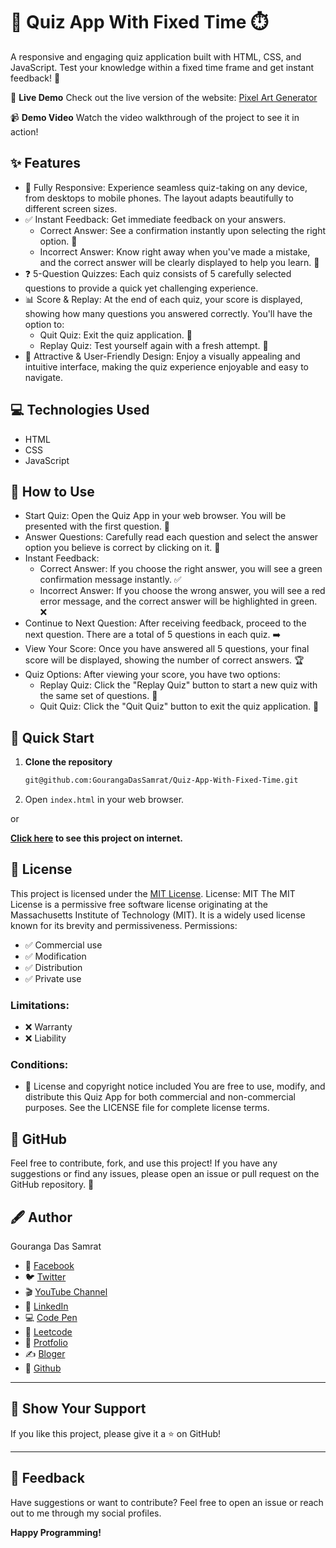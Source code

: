 # 🚀 Quiz App With Fixed Time ⏱️
A responsive and engaging quiz application built with HTML, CSS, and JavaScript. Test your knowledge within a fixed time frame and get instant feedback! 🧠

🌟 **Live Demo**
Check out the live version of the website: [Pixel Art  Generator]()

📹 **Demo Video**
Watch the video walkthrough of the project to see it in action!


## ✨ Features
 * 📱 Fully Responsive:  Experience seamless quiz-taking on any device, from desktops to mobile phones. The layout adapts beautifully to different screen sizes.
 * ✅ Instant Feedback: Get immediate feedback on your answers.
   * Correct Answer:  See a confirmation instantly upon selecting the right option. 🎉
   * Incorrect Answer:  Know right away when you've made a mistake, and the correct answer will be clearly displayed to help you learn. 🧐
 * ❓ 5-Question Quizzes: Each quiz consists of 5 carefully selected questions to provide a quick yet challenging experience.
 * 📊 Score & Replay: At the end of each quiz, your score is displayed, showing how many questions you answered correctly. You'll have the option to:
   * Quit Quiz: Exit the quiz application. 🚪
   * Replay Quiz: Test yourself again with a fresh attempt. 🔄
 * 🎨 Attractive & User-Friendly Design:  Enjoy a visually appealing and intuitive interface, making the quiz experience enjoyable and easy to navigate.

## 💻 Technologies Used

*   HTML
*   CSS
*   JavaScript 
   
## 🚀 How to Use
 * Start Quiz: Open the Quiz App in your web browser. You will be presented with the first question. 🚀
 * Answer Questions: Carefully read each question and select the answer option you believe is correct by clicking on it. 🤔
 * Instant Feedback:
   * Correct Answer: If you choose the right answer, you will see a green confirmation message instantly. ✅
   * Incorrect Answer: If you choose the wrong answer, you will see a red error message, and the correct answer will be highlighted in green. ❌
 * Continue to Next Question: After receiving feedback, proceed to the next question. There are a total of 5 questions in each quiz.  ➡️
 * View Your Score: Once you have answered all 5 questions, your final score will be displayed, showing the number of correct answers. 🏆
 * Quiz Options: After viewing your score, you have two options:
   * Replay Quiz: Click the "Replay Quiz" button to start a new quiz with the same set of questions. 🔄
   * Quit Quiz: Click the "Quit Quiz" button to exit the quiz application. 🚪

## 🚀 Quick Start

1. **Clone the repository**
   ```bash
   git@github.com:GourangaDasSamrat/Quiz-App-With-Fixed-Time.git
2.  Open `index.html` in your web browser.

or

**[Click here]() to see this project on internet.**

## 📜 License
This project is licensed under the [MIT License](https://opensource.org/licenses/MIT).
License: MIT
The MIT License is a permissive free software license originating at the Massachusetts Institute of Technology (MIT). It is a widely used license known for its brevity and permissiveness.
Permissions:
 * ✅ Commercial use
 * ✅ Modification
 * ✅ Distribution
 * ✅ Private use
### Limitations:
 * ❌ Warranty
 * ❌ Liability
### Conditions:
 * 📝 License and copyright notice included
You are free to use, modify, and distribute this Quiz App for both commercial and non-commercial purposes.  See the LICENSE file for complete license terms.

## 🚀 GitHub
Feel free to contribute, fork, and use this project!  If you have any suggestions or find any issues, please open an issue or pull request on the GitHub repository. 🙏

## 🖋️ Author

Gouranga Das Samrat

* 📘 [Facebook](https://www.facebook.com/gourangadassamrat)
* 🐦 [Twitter](https://x.com/gouranga_khulna)
* 🎬 [YouTube Channel](https://www.youtube.com/@GourangaDasSamrat)
* 💼 [LinkedIn](https://bd.linkedin.com/in/gouranga-das-samrat-330311294)
* 💻 [Code Pen](https://codepen.io/gouranga-das-samrat)
* 🚀 [Leetcode](https://leetcode.com/u/cqq98g0hw0/)
* 🎨 [Protfolio](https://gourangadassamrat.my.canva.site/)
* ✍️ [Bloger](https://gourangadassamrat.blogspot.com/)
* 🐙 [Github](https://github.com/GourangaDasSamrat)



---

## 🌟 Show Your Support

If you like this project, please give it a ⭐ on GitHub!


---
## 📢 Feedback

Have suggestions or want to contribute? Feel free to open an issue or reach out to me through my social profiles.

**Happy Programming!**